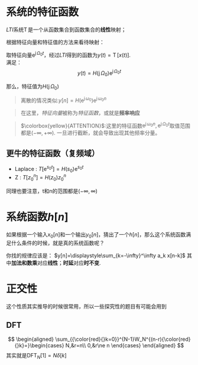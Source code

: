 # 系统的特征函数
$LTI$系统$\operatorname{T}$是一个从函数集合到函数集合的**线性**映射；

根据特征向量和特征值的方法来看待映射：

取特征向量$\operatorname{e}^{\operatorname{j}\Omega_0 t}$，经过$LTI$得到的函数为$y(t)=\operatorname{T}[x(t)]$.   
满足：
$$
y(t)=H(\operatorname{j}\Omega_0)\operatorname{e}^{\operatorname{j}\Omega_0 t}
$$

那么，特征值为$H(\operatorname{j}\Omega_0)$

> 离散的情况类似:$y[n]=H(\operatorname{e}^{\operatorname{j}\omega_0})\operatorname{e}^{\operatorname{j}\omega_0 n}$

> 在这里，*特征向量*被称为*特征函数*，或就是**频率响应**

> $\colorbox{yellow}{ATTENTION}$:这里的特征函数$\operatorname{e}^{\operatorname{j}\omega_0 n},\operatorname{e}^{\operatorname{j}\Omega_0 t}$取值范围都是$(-\infty,+\infty)$. 
> 一旦进行截断，就会导致出现其他频率分量。    
## 更牛的特征函数（复频域）
- Laplace : $T[\operatorname{e}^{s_0t}]=H(s_0)\operatorname{e}^{s_0t}$
- Z : $T[z_0^n]=H(z_0)z_0^n$

同理也要注意，t和n的范围都是$(-\infty,\infty)$
# 系统函数$h[n]$
如果根据一个输入$x_0[n]$和一个输出$y_0[n]$，猜出了一个$h[n]$，那么这个系统函数满足什么条件的时候，就是真的系统函数呢？

你找的规律应该是：
$y[n]=\displaystyle\sum_{k=-\infty}^\infty a_k x[n-k]$
其中**加法和数乘**对应**线性**；**时延**对应**时不变**.

# 正交性
这个性质其实推导的时候很常用，所以一些探究性的题目有可能会用到
## DFT
$$
\begin{aligned}
    \sum_{{\color{red}{}k=0}}^{N-1}W_N^{(n-r){\color{red}{}k}=}\begin{cases}
        N,&r=n\\
        0,&r\ne n
    \end{cases}
\end{aligned}
$$
其实就是$\operatorname{DFT}_N[1]=N\delta[k]$